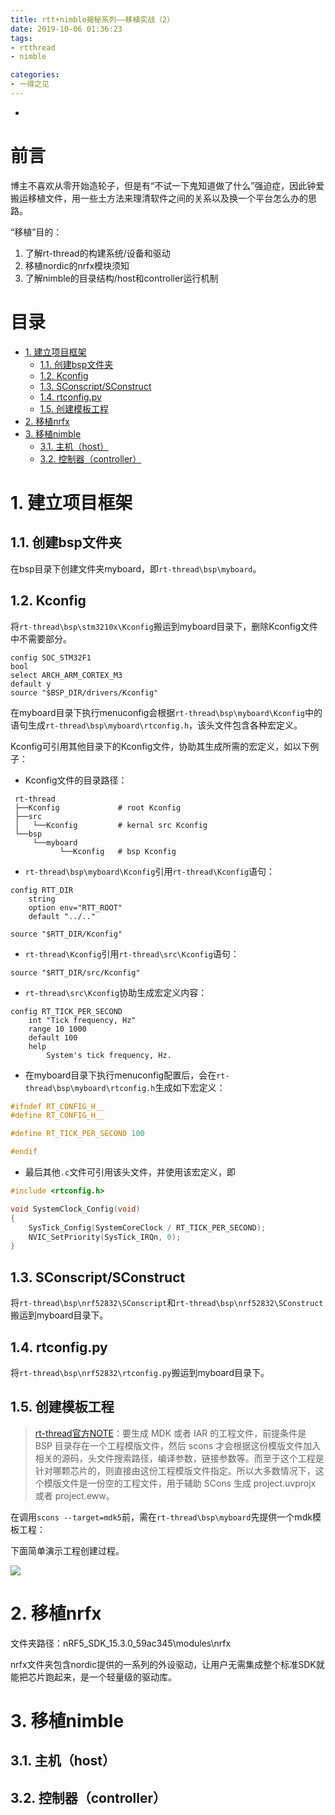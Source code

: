 ```yaml
---
title: rtt+nimble揭秘系列——移植实战（2）
date: 2019-10-06 01:36:23
tags:
- rtthread
- nimble

categories:
- 一得之见
---
```


-
<!-- more --> 

前言
===

博主不喜欢从零开始造轮子，但是有“不试一下鬼知道做了什么”强迫症，因此钟爱搬运移植文件，用一些土方法来理清软件之间的关系以及换一个平台怎么办的思路。

“移植”目的：

1. 了解rt-thread的构建系统/设备和驱动
2. 移植nordic的nrfx模块须知
3. 了解nimble的目录结构/host和controller运行机制

目录
===

<!-- TOC -->

- [1. 建立项目框架](#1-建立项目框架)
    - [1.1. 创建bsp文件夹](#11-创建bsp文件夹)
    - [1.2. Kconfig](#12-kconfig)
    - [1.3. SConscript/SConstruct](#13-sconscriptsconstruct)
    - [1.4. rtconfig.py](#14-rtconfigpy)
    - [1.5. 创建模板工程](#15-创建模板工程)
- [2. 移植nrfx](#2-移植nrfx)
- [3. 移植nimble](#3-移植nimble)
    - [3.1. 主机（host）](#31-主机host)
    - [3.2. 控制器（controller）](#32-控制器controller)

<!-- /TOC -->

# 1. 建立项目框架

## 1.1. 创建bsp文件夹

在bsp目录下创建文件夹myboard，即`rt-thread\bsp\myboard`。

## 1.2. Kconfig

将`rt-thread\bsp\stm3210x\Kconfig`搬运到myboard目录下，删除Kconfig文件中不需要部分。

```
config SOC_STM32F1
bool
select ARCH_ARM_CORTEX_M3
default y
source "$BSP_DIR/drivers/Kconfig"
```

在myboard目录下执行menuconfig会根据`rt-thread\bsp\myboard\Kconfig`中的语句生成`rt-thread\bsp\myboard\rtconfig.h`，该头文件包含各种宏定义。

Kconfig可引用其他目录下的Kconfig文件，协助其生成所需的宏定义，如以下例子：


- Kconfig文件的目录路径：

```
 rt-thread
 ├──Kconfig             # root Kconfig 
 ├──src
 │   └──Kconfig         # kernal src Kconfig
 └──bsp         
     └──myboard
           └──Kconfig   # bsp Kconfig
```

- `rt-thread\bsp\myboard\Kconfig`引用`rt-thread\Kconfig`语句：

```
config RTT_DIR
    string
    option env="RTT_ROOT"
    default "../.."

source "$RTT_DIR/Kconfig"  
```

- `rt-thread\Kconfig`引用`rt-thread\src\Kconfig`语句：

```
source "$RTT_DIR/src/Kconfig"
```

- `rt-thread\src\Kconfig`协助生成宏定义内容：

```
config RT_TICK_PER_SECOND
    int "Tick frequency, Hz"
    range 10 1000
    default 100
    help
        System's tick frequency, Hz.
```

- 在myboard目录下执行menuconfig配置后，会在`rt-thread\bsp\myboard\rtconfig.h`生成如下宏定义：

```C
#ifndef RT_CONFIG_H__
#define RT_CONFIG_H__

#define RT_TICK_PER_SECOND 100

#endif
```

- 最后其他`.c`文件可引用该头文件，并使用该宏定义，即

```C
#include <rtconfig.h>

void SystemClock_Config(void)
{
    SysTick_Config(SystemCoreClock / RT_TICK_PER_SECOND);
    NVIC_SetPriority(SysTick_IRQn, 0);
}
```

## 1.3. SConscript/SConstruct

将`rt-thread\bsp\nrf52832\SConscript`和`rt-thread\bsp\nrf52832\SConstruct`搬运到myboard目录下。

## 1.4. rtconfig.py

将`rt-thread\bsp\nrf52832\rtconfig.py`搬运到myboard目录下。

## 1.5. 创建模板工程

> [rt-thread官方NOTE](https://www.rt-thread.org/document/site/programming-manual/scons/scons/)：要生成 MDK 或者 IAR 的工程文件，前提条件是 BSP 目录存在一个工程模版文件，然后 scons 才会根据这份模版文件加入相关的源码，头文件搜索路径，编译参数，链接参数等。而至于这个工程是针对哪颗芯片的，则直接由这份工程模版文件指定。所以大多数情况下，这个模版文件是一份空的工程文件，用于辅助 SCons 生成 project.uvprojx 或者 project.eww。

在调用`scons --target=mdk5`前，需在`rt-thread\bsp\myboard`先提供一个mdk模板工程：

下面简单演示工程创建过程。

![](create_template_mdk.gif)

# 2. 移植nrfx

文件夹路径：nRF5_SDK_15.3.0_59ac345\modules\nrfx

nrfx文件夹包含nordic提供的一系列的外设驱动，让用户无需集成整个标准SDK就能把芯片跑起来，是一个轻量级的驱动库。




# 3. 移植nimble

## 3.1. 主机（host）

## 3.2. 控制器（controller）